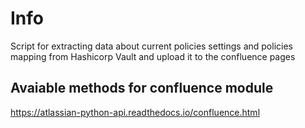 # Info

Script for extracting data about current policies settings and policies mapping from Hashicorp Vault and upload it to the confluence pages

## Avaiable methods for confluence module
https://atlassian-python-api.readthedocs.io/confluence.html